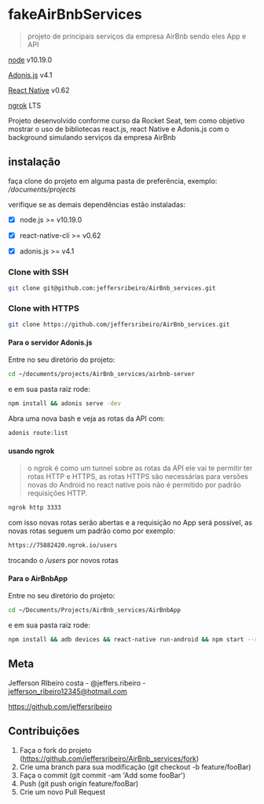 # fakeAirBnbServices

> projeto de principais serviços da empresa AirBnb sendo eles App e API

[node](https://nodejs.org/en/download/) v10.19.0

[Adonis.js](https://adonisjs.com/docs/4.1/installation#_installing_adonisjs) v4.1

[React Native](https://reactnative.dev/docs/environment-setup#docsNav) v0.62

[ngrok](https://ngrok.com/download) LTS

Projeto desenvolvido conforme curso da Rocket Seat, tem como objetivo mostrar o uso de bibliotecas react.js, react Native e Adonis.js com o background simulando serviços da empresa AirBnb

## instalação

faça clone do projeto em alguma pasta de preferência, exemplo: _/documents/projects_

verifique se as demais dependências estão instaladas:

- [x] node.js >= v10.19.0

- [x] react-native-cli >= v0.62

- [x] adonis.js >= v4.1

### Clone with SSH

```bash
git clone git@github.com:jeffersribeiro/AirBnb_services.git
```

### Clone with HTTPS

```bash
git clone https://github.com/jeffersribeiro/AirBnb_services.git
```

#### Para o servidor Adonis.js

Entre no seu diretório do projeto:

```bash
cd ~/documents/projects/AirBnb_services/airbnb-server

```

e em sua pasta raiz rode:

```bash
npm install && adonis serve -dev
```

Abra uma nova bash e veja as rotas da API com:

```bash
adonis route:list
```

#### usando ngrok

> o ngrok é como um tunnel sobre as rotas da API ele vai te permitir ter rotas HTTP e HTTPS, as rotas HTTPS são necessárias para versões novas do Android no react native pois não é permitido por padrão requisições HTTP.

```bash
ngrok http 3333
```

com isso novas rotas serão abertas e a requisição no App será possível, as novas rotas seguem um padrão como por
exemplo:

```bash
https://75882420.ngrok.io/users
```

trocando o _/users_ por novos rotas

#### Para o AirBnbApp

Entre no seu diretório do projeto:

```bash
cd ~/Documents/Projects/AirBnb_services/AirBnbApp

```

e em sua pasta raiz rode:

```bash
npm install && adb devices && react-native run-android && npm start --reset-cache
```

## Meta

Jefferson RIbeiro costa - @jeffers.ribeiro - jefferson_ribeiro12345@hotmail.com

https://github.com/jeffersribeiro

## Contribuições

1. Faça o fork do projeto (https://github.com/jeffersribeiro/AirBnb_services/fork)
2. Crie uma branch para sua modificação (git checkout -b feature/fooBar)
3. Faça o commit (git commit -am 'Add some fooBar')
4. Push (git push origin feature/fooBar)
5. Crie um novo Pull Request

